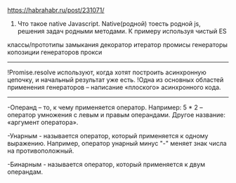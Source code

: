 https://habrahabr.ru/post/231071/

1) Что такое native Javascript. Native(родной) тоесть родной js, решения задач родными методами. К примеру используя чистый ES


классы/прототипы
замыкания
декоратор
итератор
промисы
генераторы
	копозиции генераторов
прокси

------------------




!Promise.resolve используют, когда хотят построить асинхронную цепочку, и начальный результат уже есть.
!Одна из основных областей применения генераторов – написание «плоского» асинхронного кода.

-----------------------------------------------------------------------

-Операнд – то, к чему применяется оператор. Например: 5 * 2 – оператор умножения с левым и правым операндами. Другое название: «аргумент оператора».

-Унарным - называется оператор, который применяется к одному выражению. Например, оператор унарный минус "-" меняет знак числа на противоположный.

-Бинарным - называется оператор, который применяется к двум операндам.